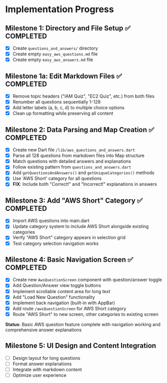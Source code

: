 # Implementation Progress

## Milestone 1: Directory and File Setup ✅ COMPLETED

- [x] Create `questions_and_answers/` directory
- [x] Create empty `easy_aws_questions.md` file  
- [x] Create empty `easy_aws_answers.md` file

## Milestone 1a: Edit Markdown Files ✅ COMPLETED

- [x] Remove topic headers ("IAM Quiz", "EC2 Quiz", etc.) from both files
- [x] Renumber all questions sequentially 1-128
- [x] Add letter labels (a, b, c, d) to multiple choice options
- [x] Clean up formatting while preserving all content

## Milestone 2: Data Parsing and Map Creation ✅ COMPLETED

- [x] Create new Dart file `/lib/aws_questions_and_answers.dart`
- [x] Parse all 128 questions from markdown files into Map structure
- [x] Match questions with detailed answers and explanations
- [x] Follow existing pattern from `questions_and_answers.dart`
- [x] Add `getQuestionsAndAnswers()` and `getUniqueCategories()` methods
- [x] Use 'AWS Short' category for all questions
- [x] **FIX**: Include both "Correct!" and "Incorrect!" explanations in answers

## Milestone 3: Add "AWS Short" Category ✅ COMPLETED

- [x] Import AWS questions into main.dart
- [x] Update category system to include AWS Short alongside existing categories
- [x] Verify "AWS Short" category appears in selection grid
- [x] Test category selection navigation works

## Milestone 4: Basic Navigation Screen ✅ COMPLETED

- [x] Create new `AwsQuestionScreen` component with question/answer toggle
- [x] Add Question/Answer view toggle buttons
- [x] Implement scrollable content area for long text
- [x] Add "Load New Question" functionality
- [x] Implement back navigation (built-in with AppBar)
- [x] Add route `/awsQuestionScreen` for AWS Short category
- [x] Route "AWS Short" to new screen, other categories to existing screen

**Status**: Basic AWS question feature complete with navigation working and comprehensive answer explanations

## Milestone 5: UI Design and Content Integration
- [ ] Design layout for long questions
- [ ] Format answer explanations
- [ ] Integrate with markdown content
- [ ] Optimize user experience